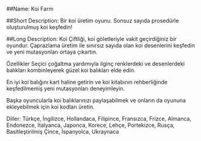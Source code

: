 ##Name:
Koi Farm
        
##Short Description:
Bir koi üretim oyunu. Sonsuz sayıda prosedürle oluşturulmuş koi keşfedin!

##Long Description:
Koi Çiftliği, koi göletleriyle vakit geçirdiğiniz bir oyundur. Çaprazlama üretim ile sınırsız sayıda olan koi desenlerini keşfedin ve yeni mutasyonları ortaya çıkartın.

Özellikler
Seçici çoğaltma yardımıyla ilginç renklerdeki ve desenlerdeki balıkları kombinleyerek güzel koi balıkları elde edin.

En iyi koi balığını kart haline getirin ve koi kitabının rehberliğinde keşfedilmemiş yeni mutasyonları deneyimleyin.

Başka oyuncularla koi balıklarınızı paylaşabilmek ve onların da oyununa ekleyebilmek için koi kodları üretin.


Diller:
Türkçe, İngilizce, Hollandaca, Filipince, Fransızca, Frizce, Almanca, Endonezce, İtalyanca, Japonca, Korece, Lehçe, Portekizce, Rusça, Basitleştirilmiş Çince, İspanyolca, Ukraynaca
